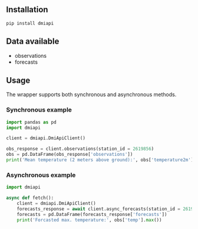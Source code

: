 ## Installation

```pip install dmiapi```

## Data available

- observations
- forecasts

## Usage

The wrapper supports both synchronous and asynchronous methods.

### Synchronous example
```python
import pandas as pd
import dmiapi

client = dmiapi.DmiApiClient()

obs_response = client.observations(station_id = 2619856)
obs = pd.DataFrame(obs_response['observations'])
print('Mean temperature (2 meters above ground):', obs['temperature2m'].mean())
```

### Asynchronous example
```python
import dmiapi

async def fetch():
	client = dmiapi.DmiApiClient()
	forecasts_response = await client.async_forecasts(station_id = 2619856)
	forecasts = pd.DataFrame(forecasts_response['forecasts'])
	print('Forcasted max. temperature:', obs['temp'].max())
```
